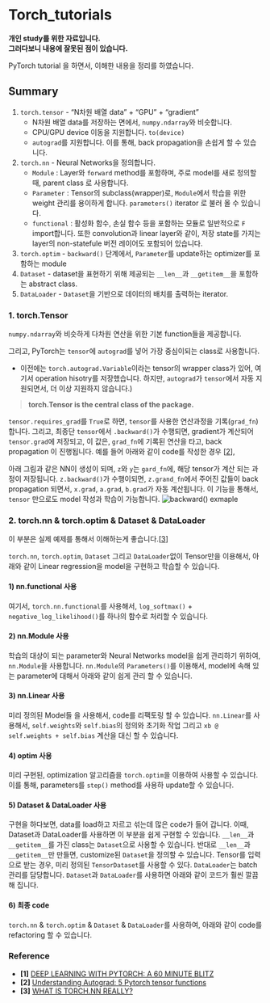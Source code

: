 # Torch\_tutorials

**개인 study를 위한 자료입니다.**  
 **그러다보니 내용에 잘못된 점이 있습니다.**

PyTorch tutorial 을 하면서, 이해한 내용을 정리를 하였습니다.

## Summary <a id="summary"></a>

1. `torch.tensor` - “N차원 배열 data” + “GPU” + “gradient”
   * N차원 배열 data를 저장하는 면에서, `numpy.ndarray`와 비슷합니다.
   * CPU/GPU device 이동을 지원합니다. `to(device)`
   * `autograd`를 지원합니다. 이를 통해, back propagation을 손쉽게 할 수 있습니다.
2. `torch.nn` - Neural Networks을 정의합니다.
   * `Module` : Layer와 `forward` method를 포함하며, 주로 model를 새로 정의할때, parent class 로 사용합니다.
   * `Parameter` : Tensor의 subclass\(wrapper\)로, `Module`에서 학습을 위한 weight 관리를 용이하게 합니다. `parameters()` iterator 로 불러 올 수 있습니다.
   * `functional` : 활성화 함수, 손실 함수 등을 포함하는 모듈로 일반적으로 `F` import합니다. 또한 convolution과 linear layer와 같이, 저장 state를 가지는 layer의 non-statefule 버전 레이어도 포함되어 있습니다.
3. `torch.optim` - `backward()` 단계에서, `Parameter`를 update하는 optimizer를 포함하는 module
4. `Dataset` - dataset을 표현하기 위해 제공되는 `__len__`과 `__getitem__`을 포함하는 abstract class.
5. `DataLoader` - `Dataset`을 기반으로 데이터의 배치를 출력하는 iterator.

### 1. torch.Tensor <a id="1-torchtensor"></a>

`numpy.ndarray`와 비슷하게 다차원 연산을 위한 기본 function들을 제공합니다.

그리고, PyTorch는 `tensor`에 `autograd`를 넣어 가장 중심이되는 class로 사용합니다.

* 이전에는 `torch.autograd.Variable`이라는 tensor의 wrapper class가 있어, 여기서 operation hisotry를 저장했습니다. 하지만, `autograd`가 `tensor`에서 자동 지원되면서, 더 이상 지원하지 않습니다.\)

> **torch.Tensor is the central class of the package.**

`tensor.requires_grad`를 `True`로 하면, `tensor`를 사용한 연산과정을 기록\(`grad_fn`\)합니다. 그리고, 최종단 `tensor`에서 `.backward()`가 수행되면, gradient가 계산되어 `tensor.grad`에 저장되고, 이 값은, `grad_fn`에 기록된 연산을 타고, back propagation 이 진행됩니다. 예를 들어 아래와 같이 code를 작성한 경우 \[[2](https://medium.com/@namanphy/understanding-autograd-5-pytorch-tensor-functions-8f47c27dc38)\],

아래 그림과 같은 NN이 생성이 되며, `z`와 `y`는 `gard_fn`에, 해당 tensor가 계산 되는 과정이 저장됩니다. `z.backward()`가 수행이되면, `z.grand_fn`에서 주어진 값들이 back propagation 되면서, `x.grad`, `a.grad`, `b.grad`가 자동 계산됩니다. 이 기능을 통해서, `tensor` 만으로도 model 작성과 학습이 가능합니다. ![backward\(\) exmaple](https://dj-woo.github.io/img/torch_tutorials/NN_1.png)

### 2. torch.nn & torch.optim & Dataset & DataLoader <a id="2-torchnn--torchoptim--dataset--dataloader"></a>

이 부분은 실제 예제를 통해서 이해하는게 좋습니다.\[[3](https://pytorch.org/tutorials/beginner/nn_tutorial.html)\]

`torch.nn`, `torch.optim`, `Dataset` 그리고 `DataLoader`없이 Tensor만을 이용해서, 아래와 같이 Linear regression을 model을 구현하고 학습할 수 있습니다.

#### 1\) nn.functional 사용 <a id="1-nnfunctional-&#xC0AC;&#xC6A9;"></a>

여기서, `torch.nn.functional`를 사용해서, `log_softmax()` + `negative_log_likelihood()`를 하나의 함수로 처리할 수 있습니다.

#### 2\) nn.Module 사용 <a id="2-nnmodule-&#xC0AC;&#xC6A9;"></a>

학습의 대상이 되는 parameter와 Neural Networks model을 쉽게 관리하기 위하여, `nn.Module`을 사용합니다. `nn.Module`의 `Parameters()`를 이용해서, model에 속해 있는 parameter에 대해서 아래와 같이 쉽게 관리 할 수 있습니다.

#### 3\) nn.Linear 사용 <a id="3-nnlinear-&#xC0AC;&#xC6A9;"></a>

미리 정의된 Model들 을 사용해서, code를 리팩토링 할 수 있습니다. `nn.Linear`를 사용해서, `self.weights`와 `self.bias`의 정의와 초기화 작업 그리고 `xb @ self.weights + self.bias` 계산을 대신 할 수 있습니다.

#### 4\) optim 사용 <a id="4-optim-&#xC0AC;&#xC6A9;"></a>

미리 구현된, optimization 알고리즘을 `torch.optim`을 이용하여 사용할 수 있습니다. 이를 통해, parameters를 `step()` method를 사용하 update할 수 있습니다.

#### 5\) Dataset & DataLoader 사용 <a id="5-dataset--dataloader-&#xC0AC;&#xC6A9;"></a>

구현을 하다보면, data를 load하고 자르고 섞는데 많은 code가 들어 갑니다. 이때, Dataset과 DataLoader를 사용하면 이 부분을 쉽게 구현할 수 있습니다. `__len__`과 `__getitem__`를 가진 class는 `Dataset`으로 사용할 수 있습니다. 반대로 `__len__`과 `__getitem__`만 만들면, customize된 `Dataset`을 정의할 수 있습니다. Tensor를 입력으로 받는 경우, 미리 정의된 `TensorDataset`를 사용할 수 있다. `DataLoader`는 batch 관리를 담당합니다. `Dataset`과 `DataLoader`를 사용하면 아래와 같이 코드가 훨씬 깔끔해 집니다.

#### 6\) 최종 code <a id="6-&#xCD5C;&#xC885;-code"></a>

`torch.nn` & `torch.optim` & `Dataset` & `DataLoader`를 사용하여, 아래와 같이 code를 refactoring 할 수 있습니다.

### Reference <a id="reference"></a>

* **\[1\]** [DEEP LEARNING WITH PYTORCH: A 60 MINUTE BLITZ](https://pytorch.org/tutorials/beginner/deep_learning_60min_blitz.html)
* **\[2\]** [Understanding Autograd: 5 Pytorch tensor functions](https://medium.com/@namanphy/understanding-autograd-5-pytorch-tensor-functions-8f47c27dc38)
* **\[3\]** [WHAT IS TORCH.NN REALLY?](https://pytorch.org/tutorials/beginner/nn_tutorial.html)

